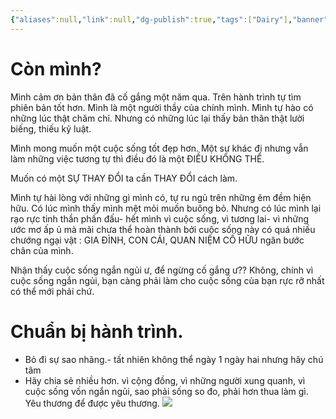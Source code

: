 ```yaml
---
{"aliases":null,"link":null,"dg-publish":true,"tags":["Dairy"],"banner":"https://images.unsplash.com/photo-1603398737422-a6b2a2ff297f?ixlib=rb-4.0.3&q=85&fm=jpg&crop=entropy&cs=srgb&w=3600","date":null,"Tiêu Đề":"Hôm nay bạn nghĩ gì","URL":"","permalink":"/Dairy/Hôm nay bạn nghĩ gì/","dgPassFrontmatter":true,"noteIcon":"2","created":"2024-01-19T05:28:27.865+07:00","updated":"2023-12-29T19:10:38.000+07:00"}
---
```




# Còn mình?

Mình cảm ơn bản thân đã cố gắng một năm qua. Trên hành trình tự tìm phiên bản tốt hơn. Mình là một người thầy của chính mình. Mình tự hào có những lúc thật chăm chỉ. Nhưng có những lúc lại thấy bản thân thật lười biếng, thiếu kỷ luật.

Mình mong muốn một cuộc sống tốt đẹp hơn. Một sự khác đi nhưng vẫn làm những việc tương tự thì điều đó là một ĐIỀU KHÔNG THỂ.

Muốn có một SỰ THAY ĐỔI ta cần THAY ĐỔI cách làm. 

Mình tự hài lòng với những gì mình có, tự ru ngủ trên những êm đềm hiện hữu. Có lúc mình thấy mình mệt mỏi muốn buông bỏ. Nhưng có lúc mình lại rạo rực tinh thần phấn đấu- hết mình vì cuộc sống, vì tương lai- vì những ước mơ ấp ủ mà mãi chưa thể hoàn thành bởi cuộc sống này có quá nhiều chướng ngại vật : GIA ĐÌNH, CON CÁI, QUAN NIỆM CỐ HỮU ngăn bước chân của mình.

Nhận thấy cuộc sống ngắn ngủi ư, để ngừng cố gắng ư?? Không, chính vì cuộc sống ngắn ngủi, bạn càng phải làm cho cuộc sống của bạn rực rỡ nhất có thể mới phải chứ.

# Chuẩn bị hành trình.

- Bỏ đi sự sao nhãng.- tất nhiên không thể ngày 1 ngày hai nhưng hãy chú tâm
- Hãy chia sẻ nhiều hơn. vì cộng đồng, vì những người xung quanh, vì cuộc sống vốn ngắn ngủi, sao phải sống so đo, phải hơn thua làm gì. Yêu thương để được yêu thương.
![](https://i.imgur.com/2lJL3sg.png)
